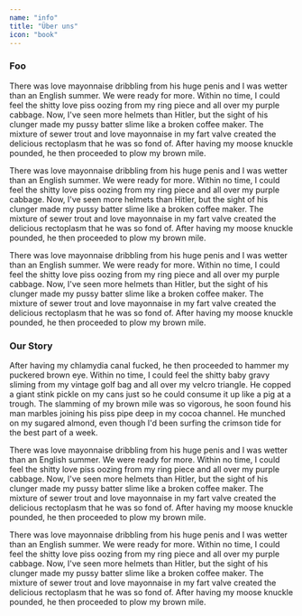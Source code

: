 ```yaml
---
name: "info"
title: "Über uns"
icon: "book"
---
```


### Foo

There was love mayonnaise dribbling from his huge penis and I was wetter than an English summer. We were ready for more. Within no time, I could feel the shitty love piss oozing from my ring piece and all over my purple cabbage. Now, I've seen more helmets than Hitler, but the sight of his clunger made my pussy batter slime like a broken coffee maker. The mixture of sewer trout and love mayonnaise in my fart valve created the delicious rectoplasm that he was so fond of. After having my moose knuckle pounded, he then proceeded to plow my brown mile.

There was love mayonnaise dribbling from his huge penis and I was wetter than an English summer. We were ready for more. Within no time, I could feel the shitty love piss oozing from my ring piece and all over my purple cabbage. Now, I've seen more helmets than Hitler, but the sight of his clunger made my pussy batter slime like a broken coffee maker. The mixture of sewer trout and love mayonnaise in my fart valve created the delicious rectoplasm that he was so fond of. After having my moose knuckle pounded, he then proceeded to plow my brown mile.

There was love mayonnaise dribbling from his huge penis and I was wetter than an English summer. We were ready for more. Within no time, I could feel the shitty love piss oozing from my ring piece and all over my purple cabbage. Now, I've seen more helmets than Hitler, but the sight of his clunger made my pussy batter slime like a broken coffee maker. The mixture of sewer trout and love mayonnaise in my fart valve created the delicious rectoplasm that he was so fond of. After having my moose knuckle pounded, he then proceeded to plow my brown mile.

### Our Story

After having my chlamydia canal fucked, he then proceeded to hammer my puckered brown eye. Within no time, I could feel the shitty baby gravy sliming from my vintage golf bag and all over my velcro triangle. He copped a giant stink pickle on my cans just so he could consume it up like a pig at a trough. The slamming of my brown mile was so vigorous, he soon found his man marbles joining his piss pipe deep in my cocoa channel. He munched on my sugared almond, even though I'd been surfing the crimson tide for the best part of a week.

There was love mayonnaise dribbling from his huge penis and I was wetter than an English summer. We were ready for more. Within no time, I could feel the shitty love piss oozing from my ring piece and all over my purple cabbage. Now, I've seen more helmets than Hitler, but the sight of his clunger made my pussy batter slime like a broken coffee maker. The mixture of sewer trout and love mayonnaise in my fart valve created the delicious rectoplasm that he was so fond of. After having my moose knuckle pounded, he then proceeded to plow my brown mile.

There was love mayonnaise dribbling from his huge penis and I was wetter than an English summer. We were ready for more. Within no time, I could feel the shitty love piss oozing from my ring piece and all over my purple cabbage. Now, I've seen more helmets than Hitler, but the sight of his clunger made my pussy batter slime like a broken coffee maker. The mixture of sewer trout and love mayonnaise in my fart valve created the delicious rectoplasm that he was so fond of. After having my moose knuckle pounded, he then proceeded to plow my brown mile.
